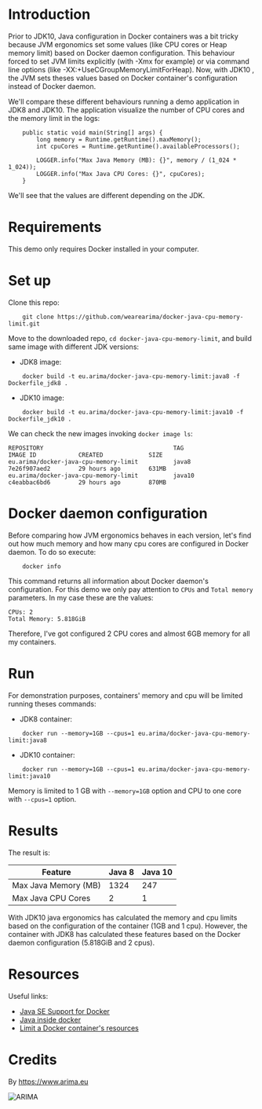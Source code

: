 # Introduction

Prior to JDK10, Java configuration in Docker containers was a bit tricky because JVM ergonomics set some values 
(like CPU cores or Heap memory limit) based on Docker daemon configuration. This behaviour forced to set JVM limits 
explicitly (with -Xmx for example) or via command line options (like -XX:+UseCGroupMemoryLimitForHeap). Now, with JDK10
, the JVM sets theses values based on Docker container's configuration instead of Docker daemon. 

We'll compare these different behaviours running a demo application in JDK8 and JDK10. The application visualize the 
number of CPU cores and the memory limit in the logs: 

```
    public static void main(String[] args) {
        long memory = Runtime.getRuntime().maxMemory();
        int cpuCores = Runtime.getRuntime().availableProcessors();

        LOGGER.info("Max Java Memory (MB): {}", memory / (1_024 * 1_024));
        LOGGER.info("Max Java CPU Cores: {}", cpuCores);
    }
``` 

We'll see that the values are different depending on the JDK. 

# Requirements

This demo only requires Docker installed in your computer.

# Set up

Clone this repo:

```
    git clone https://github.com/wearearima/docker-java-cpu-memory-limit.git
```

Move to the downloaded repo, `cd docker-java-cpu-memory-limit`, and build same image with different JDK versions:

 - JDK8 image:

```  
    docker build -t eu.arima/docker-java-cpu-memory-limit:java8 -f Dockerfile_jdk8 .
```

 - JDK10 image:

```
    docker build -t eu.arima/docker-java-cpu-memory-limit:java10 -f Dockerfile_jdk10 .
```

We can check the new images invoking `docker image ls`:

```
REPOSITORY                                     TAG                 IMAGE ID            CREATED             SIZE
eu.arima/docker-java-cpu-memory-limit          java8               7e26f907aed2        29 hours ago        631MB
eu.arima/docker-java-cpu-memory-limit          java10              c4eabbac6bd6        29 hours ago        870MB
```

# Docker daemon configuration

Before comparing how JVM ergonomics behaves in each version, let's find out how much memory and how many cpu cores are 
configured in Docker daemon. To do so execute:

```  
    docker info
```
 
This command returns all information about Docker daemon's configuration. For this demo we only pay attention to `CPUs` 
and `Total memory` parameters. In my case these are the values:

```
CPUs: 2
Total Memory: 5.818GiB
``` 

Therefore, I've got configured 2 CPU cores and almost 6GB memory for all my containers. 

# Run 

For demonstration purposes, containers' memory and cpu will be limited running theses commands:

 - JDK8 container:

```  
    docker run --memory=1GB --cpus=1 eu.arima/docker-java-cpu-memory-limit:java8
```

 - JDK10 container:

```
    docker run --memory=1GB --cpus=1 eu.arima/docker-java-cpu-memory-limit:java10 
```

Memory is limited to 1 GB with `--memory=1GB` option and CPU to one core with `--cpus=1` option.

# Results

The result is:

| Feature                                     | Java 8     | Java 10    |
| --------------------------------------------| ---------- | ---------- |
| Max Java Memory (MB)                        | 1324       | 247        |
| Max Java CPU Cores                          | 2          | 1          |

With JDK10 java ergonomics has calculated the memory and cpu limits based on the configuration of the container 
(1GB and 1 cpu). However, the container with JDK8 has calculated these features based on the Docker daemon 
configuration (5.818GiB and 2 cpus).  

# Resources

Useful links:

 - [Java SE Support for Docker](https://blogs.oracle.com/java-platform-group/java-se-support-for-docker-cpu-and-memory-limits)
 - [Java inside docker](https://developers.redhat.com/blog/2017/03/14/java-inside-docker/)
 - [Limit a Docker container's resources](https://docs.docker.com/config/containers/resource_constraints/)

# Credits

By https://www.arima.eu

![ARIMA](https://arima.eu/arima-claim.png)
